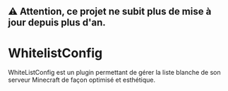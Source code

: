  ## ⚠️ Attention, ce projet ne subit plus de mise à jour depuis plus d'an.

# WhitelistConfig
WhiteListConfig est un plugin permettant de gérer la liste blanche de son serveur Minecraft de façon optimisé et esthétique.
